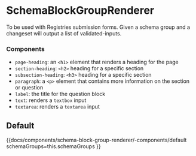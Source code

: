 # SchemaBlockGroupRenderer

To be used with Registries submission forms.  Given a schema group and a changeset will output a list of validated-inputs.

### Components

- `page-heading`: an `<h1>` element that renders a heading for the page
- `section-heading`: `<h2>` heading for a specific section
- `subsection-heading`: `<h3>` heading for a specific section
- `paragraph`: a `<p>` element that contains more information on the section or question
- `label`: the title for the question block
- `text`: renders a `textbox` input
- `textarea`: renders a `textarea` input

## Default
{{docs/components/schema-block-group-renderer/-components/default
    schemaGroups=this.schemaGroups
}}